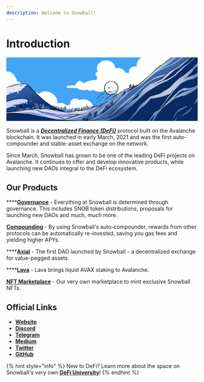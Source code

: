 ```yaml
---
description: Welcome to Snowball!
---
```


# Introduction

![](.gitbook/assets/Banner.jfif)

Snowball is a [_**Decentralized Finance (DeFi)**_](resources/defi-glossary.md#decentralized-finance-defi) protocol built on the Avalanche blockchain. It was launched in early March, 2021 and was the first auto-compounder and stable-asset exchange on the network.

Since March, Snowball has grown to be one of the leading DeFi projects on Avalanche. It continues to offer and develop innovative products, while launching new DAOs integral to the DeFi ecosystem.

## Our Products

****[**Governance**](governance/snob.md) - Everything at Snowball is determined through governance. This includes SNOB token distributions, proposals for launching new DAOs and much, much more.

[**Compounding**](our-products/compounding.md) - By using Snowball's auto-compounder, rewards from other protocols can be automatically re-invested, saving you gas fees and yielding higher APYs.

****[**Axial**](our-products/axial.md) - The first DAO launched by Snowball - a decentralized exchange for value-pegged assets.

****[**Lava**](our-products/lava.md) - Lava brings liquid AVAX staking to Avalanche.

[**NFT Marketplace**](our-products/nft-marketplace.md) - Our very own marketplace to mint exclusive Snowball NFTs.

## Official Links

* [**Website**](https://app.snowball.network)
* [**Discord**](https://discord.gg/BGpEHvehMz)
* [**Telegram**](https://t.me/throwsnowballs)
* [**Medium**](https://medium.com/snowball-finance)
* [**Twitter**](https://twitter.com/snowballdefi)
* [**GitHub**](https://github.com/Snowball-Finance)

{% hint style="info" %}
New to DeFi? Learn more about the space on Snowball's very own [**DeFi University**](defi-university/introduction.md)!
{% endhint %}
